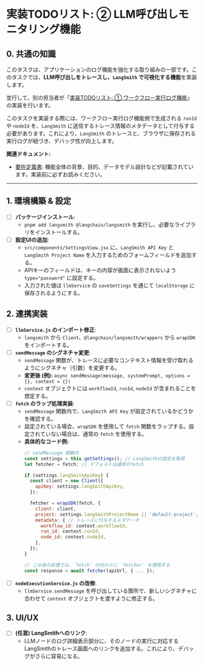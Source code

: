 # 実装TODOリスト: ② LLM呼び出しモニタリング機能

## 0. 共通の知識

このタスクは、アプリケーションのログ機能を強化する取り組みの一部です。このタスクでは、**LLM呼び出しをトレースし、`LangSmith` で可視化する機能**を実装します。

並行して、別の担当者が「[実装TODOリスト: ① ワークフロー実行ログ機能](./todo_feature1_workflow_logs.md)」の実装を行います。

このタスクを実装する際には、ワークフロー実行ログ機能側で生成される `runId` や `nodeId` を、`LangSmith` に送信するトレース情報のメタデータとして付与する必要があります。これにより、`LangSmith` のトレースと、ブラウザに保存される実行ログが紐づき、デバッグ性が向上します。

**関連ドキュメント:**
-   [要件定義書](./requirements_Implement_log.md): 機能全体の背景、目的、データモデル設計などが記載されています。実装前に必ずお読みください。

---

## 1. 環境構築 & 設定
-   [ ] **パッケージインストール**:
    -   `pnpm add langsmith @langchain/langsmith` を実行し、必要なライブラリをインストールする。
-   [ ] **設定UIの追加**:
    -   `src/components/SettingsView.jsx` に、`LangSmith API Key` と `LangSmith Project Name` を入力するためのフォームフィールドを追加する。
    -   APIキーのフィールドは、キーの内容が画面に表示されないよう `type="password"` に設定する。
    -   入力された値は `llmService` の `saveSettings` を通じて `localStorage` に保存されるようにする。

## 2. 連携実装
-   [ ] **`llmService.js` のインポート修正**:
    -   `langsmith` から `Client`、`@langchain/langsmith/wrappers` から `wrapSDK` をインポートする。
-   [ ] **`sendMessage` のシグネチャ変更**:
    -   `sendMessage` 関数が、トレースに必要なコンテキスト情報を受け取れるようにシグネチャ（引数）を変更する。
    -   **変更後 (例):** `async sendMessage(message, systemPrompt, options = {}, context = {})`
    -   `context` オブジェクトには `workflowId`, `runId`, `nodeId` が含まれることを想定する。
-   [ ] **`fetch` のラップ処理実装**:
    -   `sendMessage` 関数内で、`LangSmith API Key` が設定されているかどうかを確認する。
    -   設定されている場合、`wrapSDK` を使用して `fetch` 関数をラップする。設定されていない場合は、通常の `fetch` を使用する。
    -   **具体的なコード例:**
        ```javascript
        // sendMessage 関数内
        const settings = this.getSettings(); // LangSmithの設定を取得
        let fetcher = fetch; // デフォルトは通常のfetch

        if (settings.langSmithApiKey) {
          const client = new Client({
            apiKey: settings.langSmithApiKey,
          });

          fetcher = wrapSDK(fetch, {
            client: client,
            project: settings.langSmithProjectName || 'default-project', // プロジェクト名
            metadata: { // トレースに付与するメタデータ
              workflow_id: context.workflowId,
              run_id: context.runId,
              node_id: context.nodeId,
            },
          });
        }

        // この後の処理では、`fetch` の代わりに `fetcher` を使用する
        const response = await fetcher(apiUrl, { ... });
        ```
-   [ ] **`nodeExecutionService.js` の改修**:
    -   `llmService.sendMessage` を呼び出している箇所で、新しいシグネチャに合わせて `context` オブジェクトを渡すように修正する。

## 3. UI/UX
-   [ ] **(任意) LangSmithへのリンク**:
    -   LLMノードのログ詳細表示部分に、そのノードの実行に対応するLangSmithのトレース画面へのリンクを追加する。これにより、デバッグがさらに容易になる。
